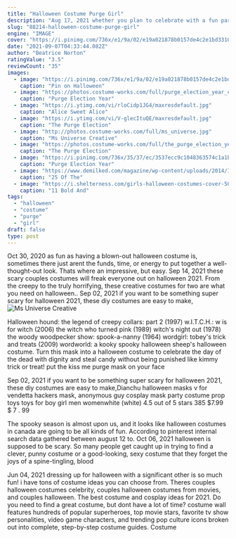 ```yaml
---
title: "Halloween Costume Purge Girl"
description: "Aug 17, 2021 whether you plan to celebrate with a fun party, trick-or-treating with the kids, or hitting up a local pumpkin farm, a good group halloween costume is essential for you and you crew. And if your crew is a group of three, we know youll want to peruse the great trio halloween costume ideas"
slug: "88214-halloween-costume-purge-girl"
engine: "IMAGE"
cover: "https://i.pinimg.com/736x/e1/9a/02/e19a021878b0157de4c2e1bd3310ae29.jpg"
date: "2021-09-07T04:33:44.082Z"
author: "Beatrice Norton"
ratingValue: "3.5"
reviewCount: "35"
images:
  - image: "https://i.pinimg.com/736x/e1/9a/02/e19a021878b0157de4c2e1bd3310ae29.jpg"
    caption: "Pin on Halloween"
  - image: "https://photos.costume-works.com/full/purge_election_year_candy_girls2.jpg"
    caption: "Purge Election Year"
  - image: "https://i.ytimg.com/vi/rloCidp1JG4/maxresdefault.jpg"
    caption: "Alice Sweet Alice"
  - image: "https://i.ytimg.com/vi/V-glecItuQE/maxresdefault.jpg"
    caption: "The Purge Election"
  - image: "http://photos.costume-works.com/full/ms_universe.jpg"
    caption: "Ms Universe Creative"
  - image: "https://photos.costume-works.com/full/the_purge_election_year_candy_girl.jpg"
    caption: "The Purge Election"
  - image: "https://i.pinimg.com/736x/35/37/ec/3537ecc9c1048363574c1a1b775d8e19--purge-liberty.jpg?b=t"
    caption: "Purge Election Year"
  - image: "https://www.demilked.com/magazine/wp-content/uploads/2014/10/creepy-halloween-make-up-creative-ideas-24.jpg"
    caption: "25 Of The"
  - image: "https://i.shelterness.com/girls-halloween-costumes-cover-500x749.png"
    caption: "11 Bold And"
tags:
  - "halloween"
  - "costume"
  - "purge"
  - "girl"
draft: false
type: post
---
```


Oct 30, 2020 as fun as having a blown-out halloween costume is, sometimes there just arent the funds, time, or energy to put together a well-thought-out look. Thats where an impressive, but easy. Sep 14, 2021 these scary couples costumes will freak everyone out on halloween 2021. From the creepy to the truly horrifying, these creative costumes for two are what you need on halloween.. Sep 02, 2021 if you want to be something super scary for halloween 2021, these diy costumes are easy to make,
![Ms Universe Creative](http://photos.costume-works.com/full/ms_universe.jpg "Ms Universe Creative")

Halloween hound: the legend of creepy collars: part 2 (1997) w.I.T.C.H.: w is for witch (2006) the witch who turned pink (1989) witch&#39;s night out (1978) the woody woodpecker show: spook-a-nanny (1964) wordgirl: tobey&#39;s trick and treats (2009) wordworld: a kooky spooky halloween  sheep&#39;s halloween costume. Turn this mask into a halloween costume to celebrate the day of the dead with dignity and steal candy without being punished like kimmy trick or treat! put the kiss me purge mask on your face
<!--inArticleAds-->

<!--galleryOne-->

Sep 02, 2021 if you want to be something super scary for halloween 2021, these diy costumes are easy to make,Dianchu halloween masks v for vendetta hackers mask, anonymous guy cosplay mask party costume prop toys toys for boy girl men womenwhite (white) 4.5 out of 5 stars 385 $7.99 $ 7 . 99
<!--inArticleAds-->

<!--galleryTwo-->

The spooky season is almost upon us, and it looks like halloween costumes in canada are going to be all kinds of fun. According to pinterest internal search data gathered between august 12 to. Oct 06, 2021 halloween is supposed to be scary. So many people get caught up in trying to find a clever, punny costume or a good-looking, sexy costume that they forget the joys of a spine-tingling, blood
<!--galleryThree-->

Jun 04, 2021 dressing up for halloween with a significant other is so much fun! i have tons of costume ideas you can choose from. Theres couples halloween costumes celebrity, couples halloween costumes from movies, and couples halloween. The best costume and cosplay ideas for 2021. Do you need to find a great costume, but dont have a lot of time? costume wall features hundreds of popular superheroes, top movie stars, favorite tv show personalities, video game characters, and trending pop culture icons broken out into complete, step-by-step costume guides. Costume